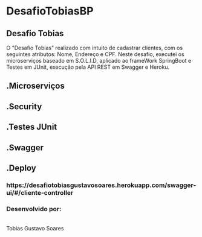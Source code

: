 # DesafioTobiasBP
<h2>
Desafio Tobias 
</h2>
  O  "Desafio Tobias" realizado com intuito de cadastrar clientes, com os seguintes atributos: Nome, Endereço e CPF.
  Neste desafio, executei os microserviços baseado em S.O.L.I.D, aplicado ao frameWork SpringBoot e Testes em JUnit, execução pela API REST em Swagger e Heroku.
 
  <h2>
  .Microserviços
  <h2>
  .Security
  <h2>
  .Testes JUnit 
  <h2>
  .Swagger
  <h2>
  .Deploy
  </h2>
<h3>
    https://desafiotobiasgustavosoares.herokuapp.com/swagger-ui/#/cliente-controller
</h3>
<h3>
  Desenvolvido por: 
</h1>
<br>
		Tobias Gustavo Soares 
